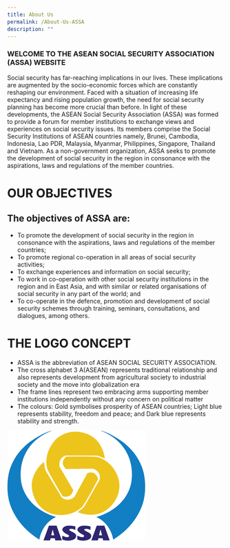 ```yaml
---
title: About Us
permalink: /About-Us-ASSA
description: ""
---
```

### WELCOME TO THE ASEAN SOCIAL SECURITY ASSOCIATION (ASSA) WEBSITE
Social security has far-reaching implications in our lives. These implications are augmented by the socio-economic forces which are constantly reshaping our environment. Faced with a situation of increasing life expectancy and rising population growth, the need for social security planning has become more
crucial than before.
In light of these developments, the ASEAN Social Security Association (ASSA) was formed to provide a forum for member institutions to exchange views and experiences on social security issues. Its members comprise the Social Security Institutions of ASEAN countries namely, Brunei, Cambodia, Indonesia, Lao PDR, Malaysia, Myanmar, Philippines, Singapore, Thailand and Vietnam. As a non-government organization, ASSA seeks to promote the development
of social security in the region in consonance with the aspirations, laws and regulations of the member countries.
# OUR OBJECTIVES
## The objectives of ASSA are:
* To promote the development of social security in the region in consonance with the aspirations, laws and regulations of the member countries;
* To promote regional co-operation in all areas of social security activities;
* To exchange experiences and information on social security;
* To work in co-operation with other social security institutions in the region and in East Asia, and with similar or related organisations of social security in any part of the world; and
* To co-operate in the defence, promotion and development of social security schemes through training, seminars, consultations, and dialogues, among others.

# THE LOGO CONCEPT
<div class="row">
<div class="col is-8">
<ul>
	<li>ASSA is the abbreviation of ASEAN SOCIAL SECURITY ASSOCIATION.</li>
	<li>The cross alphabet 3 A(ASEAN) represents traditional relationship and also represents development from agricultural society to industrial society and the move into globalization era</li>
	<li>The frame lines represent two embracing arms supporting member institutions independently without any concern on political matter</li>
	<li>The colours: Gold symbolises prosperity of ASEAN countries; Light blue represents stability, freedom and peace; and Dark blue represents stability and strength.</li>
</ul>
</div>
<div class="col is-4">
<img src="/images/assa-about-logo.png"/>
</div>
</div>
